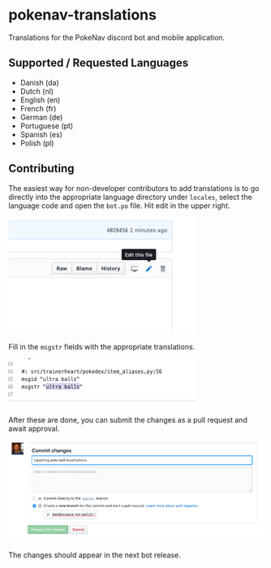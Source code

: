 # pokenav-translations
Translations for the PokeNav discord bot and mobile application.

## Supported / Requested Languages

- Danish (da)
- Dutch (nl)
- English (en)
- French (fr)
- German (de)
- Portuguese (pt)
- Spanish (es)
- Polish (pl)

## Contributing

The easiest way for non-developer contributors to add translations is to go directly into the appropriate language directory under `locales`, select the language code and open the `bot.po` file. Hit edit in the upper right.

![](images/edit.png)

Fill in the `msgstr` fields with the appropriate translations. 

![](images/msgstr.png)

After these are done, you can submit the changes as a pull request and await approval. 

![](images/branch.png)

The changes should appear in the next bot release.
